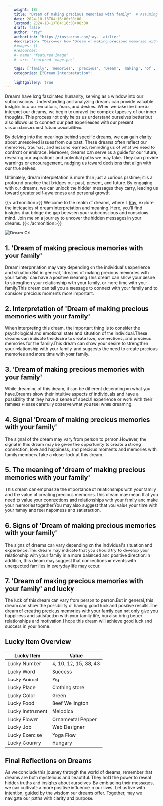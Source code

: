 ```yaml
---
    weight: 183
    title: "Dream of making precious memories with family"  # Assuming 'title' column exists
    date: 2024-10-13T04:16:00+08:00
    lastmod: 2024-10-13T04:16:00+08:00
    draft: false
    author: "ray"
    authorLink: "https://instagram.com/ray._.atelier"
    description: "Discover how 'Dream of making precious memories with family' can interpret your future and uncover its significant meanings in your life."
    #images: []
    #resources:
    #- name: "featured-image"
    #  src: "featured-image.png"
    
    tags: ['family', 'memories', 'precious', 'Dream', 'making', 'of', 'with']
    categories: ["Dream Interpretation"]
    
    lightgallery: true
---
```

    
Dreams have long fascinated humanity, serving as a window into our subconscious. Understanding and analyzing dreams can provide valuable insights into our emotions, fears, and desires. When we take the time to interpret our dreams, we begin to unravel the complex tapestry of our inner thoughts. This process not only helps us understand ourselves better but also allows us to connect our past experiences with our present circumstances and future possibilities.

By delving into the meanings behind specific dreams, we can gain clarity about unresolved issues from our past. These dreams often reflect our memories, traumas, and lessons learned, reminding us of what we need to confront or embrace. Moreover, dreams can serve as a guide for our future, revealing our aspirations and potential paths we may take. They can provide warnings or encouragement, nudging us toward decisions that align with our true selves.

Ultimately, dream interpretation is more than just a curious pastime; it is a profound practice that bridges our past, present, and future. By engaging with our dreams, we can unlock the hidden messages they carry, leading us toward greater self-awareness and personal growth.

{{< admonition >}}
Welcome to the realm of dreams, where I, [Ray](https://instagram.com/ray._.atelier), explore the intricacies of dream interpretation and meaning. Here, you’ll find insights that bridge the gap between your subconscious and conscious mind. Join me on a journey to uncover the hidden messages in your dreams.
{{< /admonition >}}

![Dream Grl](https://cdn.pixabay.com/photo/2017/11/02/03/35/gothic-2910057_1280.jpg "Dream Grl")

## 1. 'Dream of making precious memories with your family'
Dream interpretation may vary depending on the individual's experience and situation.But in general, 'dreams of making precious memories with your family' can have a positive meaning.This dream can show your desire to strengthen your relationship with your family, or more time with your family.This dream can tell you a message to connect with your family and to consider precious moments more important.

## 2. Interpretation of 'Dream of making precious memories with your family'
When interpreting this dream, the important thing is to consider the psychological and emotional state and situation of the individual.These dreams can indicate the desire to create love, connections, and precious memories for the family.This dream can show your desire to strengthen your relationship with your family, and suggests the need to create precious memories and more time with your family.

## 3. 'Dream of making precious memories with your family'
While dreaming of this dream, it can be different depending on what you have.Dreams show their intuitive aspects of individuals and have a possibility that they have a sense of special experience or work with their families.Please carefully observe what you feel while dreaming.

## 4. Signal 'Dream of making precious memories with your family'
The signal of the dream may vary from person to person.However, the signal in this dream may be given the opportunity to create a strong connection, love and happiness, and precious moments and memories with family members.Take a closer look at this dream.

## 5. The meaning of 'dream of making precious memories with your family'
This dream can emphasize the importance of relationships with your family and the value of creating precious memories.This dream may mean that you need to value your connections and relationships with your family and make your memories together.You may also suggest that you value your time with your family and feel happiness and satisfaction.

## 6. Signs of 'Dream of making precious memories with your family'
The signs of dreams can vary depending on the individual's situation and experience.This dream may indicate that you should try to develop your relationship with your family in a more balanced and positive direction.In addition, this dream may suggest that connections or events with unexpected families in everyday life may occur.

## 7. 'Dream of making precious memories with your family' and lucky
The luck of this dream can vary from person to person.But in general, this dream can show the possibility of having good luck and positive results.The dream of creating precious memories with your family can not only give you happiness and satisfaction with your family life, but also bring better relationships and motivation.I hope this dream will achieve good luck and success in your home.

## Lucky Item Overview
| Lucky Item          | Value              |
|---------------|--------------------|
| Lucky Number        | 4, 10, 12, 15, 38, 43  |
| Lucky Word          | Success |
| Lucky Animal        | Pig |
| Lucky Place         | Clothing store     |
| Lucky Color         | Green     |
| Lucky Food          | Beef Wellington      |
| Lucky Instrument    | Melodica |
| Lucky Flower        | Ornamental Pepper    |
| Lucky Job           | Web Designer       |
| Lucky Exercise      | Yoga Flow  |
| Lucky Country       | Hungary    |


##  Final Reflections on Dreams

As we conclude this journey through the world of dreams, remember that dreams are both mysterious and beautiful. They hold the power to reveal hidden truths and insights about ourselves. By embracing their messages, we can cultivate a more positive influence in our lives. Let us live with intention, guided by the wisdom our dreams offer. Together, may we navigate our paths with clarity and purpose.
